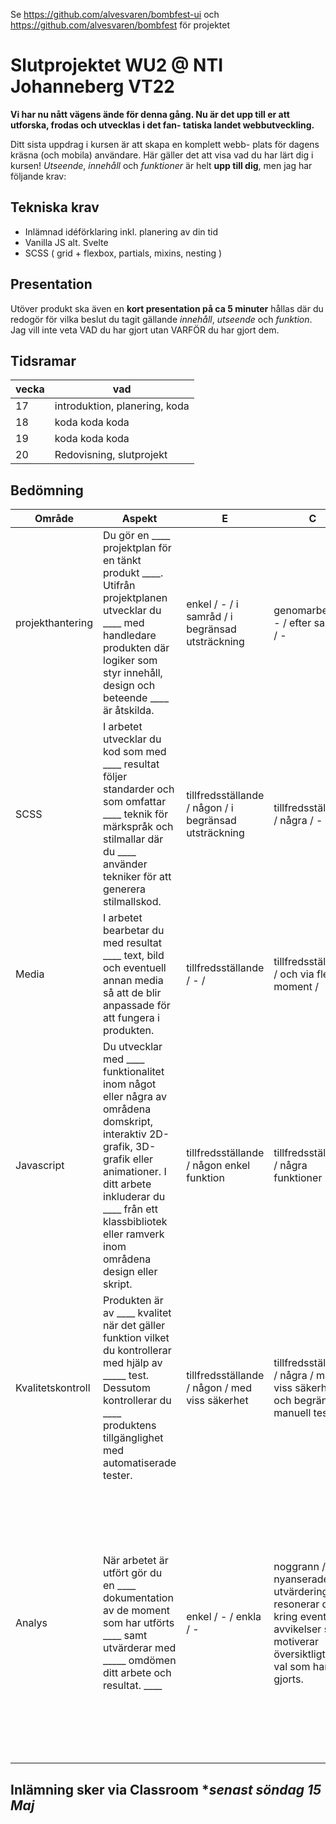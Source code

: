 Se https://github.com/alvesvaren/bombfest-ui och https://github.com/alvesvaren/bombfest för projektet


# Slutprojektet WU2 @ NTI Johanneberg VT22
**Vi har nu nått vägens ände för denna gång. Nu är det upp till er att utforska, frodas och utvecklas i det fan- tatiska landet webbutveckling.**

Ditt sista uppdrag i kursen är att skapa en komplett webb- plats för dagens kräsna (och mobila) användare. Här gäller det att visa vad du har lärt dig i kursen! *Utseende*, *innehåll* och *funktioner* är helt __upp till dig__, men jag har följande krav:

## Tekniska krav
- Inlämnad idéförklaring inkl. planering av din tid
- Vanilla JS alt. Svelte
- SCSS ( grid + flexbox, partials, mixins, nesting )

## Presentation
Utöver produkt ska även en __kort presentation på ca 5 minuter__ hållas där du redogör för vilka beslut du tagit gällande *innehåll*, *utseende* och *funktion*. Jag vill inte veta
VAD du har gjort utan VARFÖR du har gjort dem.

## Tidsramar
|vecka|vad|
|---|---|
|17|introduktion, planering, koda|
|18|koda koda koda|
|19|koda koda koda|
|20|Redovisning, slutprojekt|

## Bedömning
|Område|Aspekt|E|C|A|
|---|---|---|---|---|
|projekthantering|Du gör en ____ projektplan för en tänkt produkt ____. Utifrån projektplanen utvecklar du ____ med handledare produkten där logiker som styr innehåll, design och beteende ____  är åtskilda.|enkel / - / i samråd / i begränsad utsträckning|genomarbetad / - /  efter samråd / -|genomarbetad / vid behov reviderar du planen / efter samråd /  i omfattande utsträckning|
|SCSS|I arbetet utvecklar du kod som med ____ resultat följer standarder och som omfattar ____ teknik för märkspråk och stilmallar där du ____ använder tekniker för att generera stilmallskod.|tillfredsställande / någon / i begränsad utsträckning|tillfredsställande / några / -|gott / flera / i omfattande utsträckning|
|Media|I arbetet bearbetar du med resultat ____ text, bild och eventuell annan media så att de blir anpassade för att fungera i produkten.|tillfredsställande / - /|tillfredsställande / och via flera moment /|gott / och via flera moment|
|Javascript|Du utvecklar med ____ funktionalitet inom något eller några av områdena domskript, interaktiv 2D-grafik, 3D-grafik eller animationer. I ditt arbete inkluderar du ____ från ett klassbibliotek eller ramverk inom områdena design eller skript.|tillfredsställande / någon enkel funktion|tillfredsställande / några funktioner|gott / flera funktioner av komplex natur|
|Kvalitetskontroll|Produkten är av ____ kvalitet när det gäller funktion vilket du kontrollerar med hjälp av _____ test. Dessutom kontrollerar du ____ produktens tillgänglighet med automatiserade tester.|tillfredsställande / någon / med viss säkerhet|tillfredsställande / några /  med viss säkerhet / och begränsad manuell testning|god / flera tester, även manuella / med säkerhet / och simuleringar samt manuella tester|
|Analys|När arbetet är utfört gör du en ____ dokumentation av de moment som har utförts ____ samt utvärderar med _____ omdömen ditt arbete och resultat. ____|enkel / - / enkla / -|noggrann / - / nyanserade /  I utvärderingen resonerar du kring eventuella avvikelser samt motiverar översiktligt de val som har gjorts.|noggrann och utförlig / med koppling till generella principer och testresultat / utförliga och nyanserade / samt ger förslag på hur arbetet kan förbättras. I utvärderingen resonerar du kring eventuella avvikelser samt motiverar utförligt de val som har gjorts.|

## Inlämning sker via Classroom **senast söndag 15 Maj*
